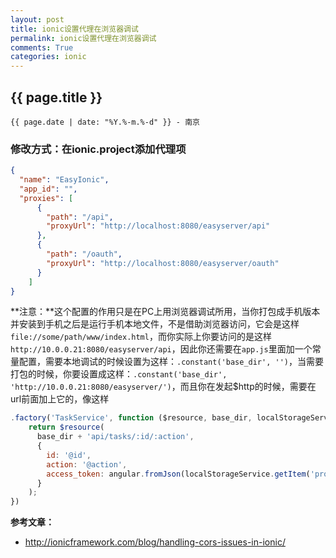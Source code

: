 ```yaml
---
layout: post
title: ionic设置代理在浏览器调试
permalink: ionic设置代理在浏览器调试
comments: True
categories: ionic
---
```


## {{ page.title }}

`{{ page.date | date: "%Y.%-m.%-d" }} - 南京`

### 修改方式：在ionic.project添加代理项

```json
{
  "name": "EasyIonic",
  "app_id": "",
  "proxies": [
      {
        "path": "/api",
        "proxyUrl": "http://localhost:8080/easyserver/api"
      },
      {
        "path": "/oauth",
        "proxyUrl": "http://localhost:8080/easyserver/oauth"
      }
    ]
}
```

**注意：**这个配置的作用只是在PC上用浏览器调试所用，当你打包成手机版本并安装到手机之后是运行手机本地文件，不是借助浏览器访问，它会是这样`file://some/path/www/index.html`，而你实际上你要访问的是这样`http://10.0.0.21:8080/easyserver/api`，因此你还需要在`app.js`里面加一个常量配置，需要本地调试的时候设置为这样：`.constant('base_dir', '')`，当需要打包的时候，你要设置成这样：`.constant('base_dir', 'http://10.0.0.21:8080/easyserver/')`，而且你在发起$http的时候，需要在url前面加上它的，像这样

```javascript
.factory('TaskService', function ($resource, base_dir, localStorageService) {
    return $resource(
      base_dir + 'api/tasks/:id/:action',
      {
        id: '@id',
        action: '@action',
        access_token: angular.fromJson(localStorageService.getItem('profile')).access_token
      }      
    );
})
```

**参考文章：**

* <http://ionicframework.com/blog/handling-cors-issues-in-ionic/>